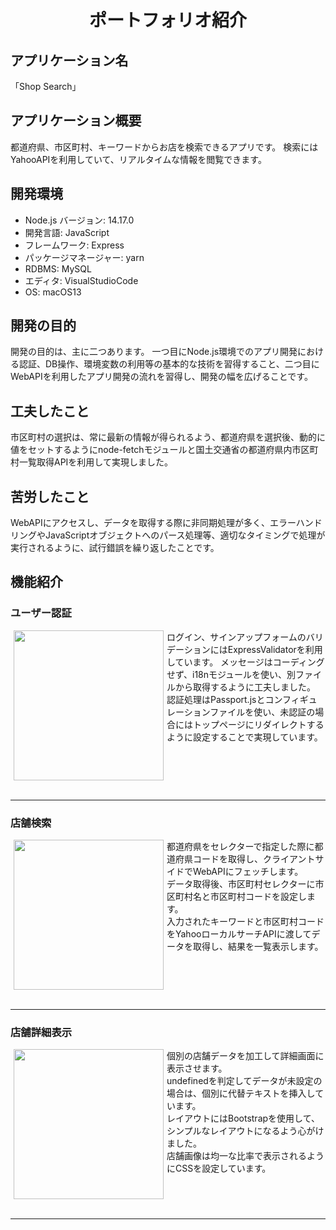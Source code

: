 <h1 align="center">ポートフォリオ紹介</h1>

## アプリケーション名

  「Shop Search」

## アプリケーション概要

   都道府県、市区町村、キーワードからお店を検索できるアプリです。
   検索にはYahooAPIを利用していて、リアルタイムな情報を閲覧できます。

## 開発環境

* Node.js バージョン: 14.17.0
* 開発言語: JavaScript
* フレームワーク: Express
* パッケージマネージャー: yarn
* RDBMS: MySQL
* エディタ: VisualStudioCode
* OS: macOS13

## 開発の目的

   開発の目的は、主に二つあります。
   一つ目にNode.js環境でのアプリ開発における認証、DB操作、環境変数の利用等の基本的な技術を習得すること、二つ目にWebAPIを利用したアプリ開発の流れを習得し、開発の幅を広げることです。

## 工夫したこと

   市区町村の選択は、常に最新の情報が得られるよう、都道府県を選択後、動的に値をセットするようにnode-fetchモジュールと国土交通省の都道府県内市区町村一覧取得APIを利用して実現しました。

## 苦労したこと

   WebAPIにアクセスし、データを取得する際に非同期処理が多く、エラーハンドリングやJavaScriptオブジェクトへのパース処理等、適切なタイミングで処理が実行されるように、試行錯誤を繰り返したことです。

## 機能紹介

### ユーザー認証

   <p>
   <img src="https://user-images.githubusercontent.com/99377294/226149591-712021cb-fb99-4edf-9081-717f0efb421d.png" width="240" align="left" hspace="5">
   ログイン、サインアップフォームのバリデーションにはExpressValidatorを利用しています。
   メッセージはコーディングせず、i18nモジュールを使い、別ファイルから取得するように工夫しました。
   <br>
   認証処理はPassport.jsとコンフィギュレーションファイルを使い、未認証の場合にはトップページにリダイレクトするように設定することで実現しています。
   </p>
   <br clear="all"></br>

   ---

### 店舗検索

   <p>
   <img src="https://user-images.githubusercontent.com/99377294/226149601-ec2295e2-fd1c-45da-bc4e-24f9090f41cd.png" width="240" align="left" hspace="5">
   都道府県をセレクターで指定した際に都道府県コードを取得し、クライアントサイドでWebAPIにフェッチします。
   <br>
   データ取得後、市区町村セレクターに市区町村名と市区町村コードを設定します。
   <br>
   入力されたキーワードと市区町村コードをYahooローカルサーチAPIに渡してデータを取得し、結果を一覧表示します。
   </p>
   <br clear="all"></br>

   ---

### 店舗詳細表示

   <p>
   <img src="https://user-images.githubusercontent.com/99377294/226149609-03321f92-4963-435e-8f0d-547b28f6bd4a.png" width="240" align="left" hspace="5">
   個別の店舗データを加工して詳細画面に表示させます。
   <br>
   undefinedを判定してデータが未設定の場合は、個別に代替テキストを挿入しています。
   <br>
   レイアウトにはBootstrapを使用して、シンプルなレイアウトになるよう心がけました。
   <br>
   店舗画像は均一な比率で表示されるようにCSSを設定しています。
   </p>
   <br clear="all"></br>

   ---
